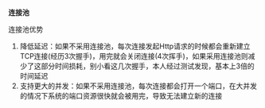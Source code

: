 **连接池**

连接池优势

1. 降低延迟：如果不采用连接池，每次连接发起Http请求的时候都会重新建立TCP连接\(经历3次握手\)，用完就会关闭连接\(4次挥手\)，如果采用连接池则减少了这部分时间损耗，别小看这几次握手，本人经过测试发现，基本上3倍的时间延迟
2. 支持更大的并发：如果不采用连接池，每次连接都会打开一个端口，在大并发的情况下系统的端口资源很快就会被用完，导致无法建立新的连接



